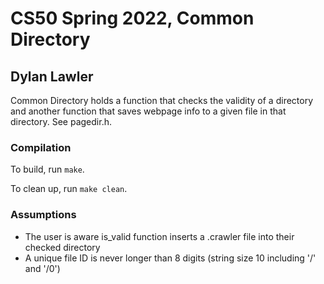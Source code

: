 # CS50 Spring 2022, Common Directory 
## Dylan Lawler

Common Directory holds a function that checks the validity of a directory and another function that saves webpage info to a given file in that directory. See pagedir.h. 

### Compilation 
To build, run `make`.

To clean up, run `make clean`.

### Assumptions 
- The user is aware is_valid function inserts a .crawler file into their checked directory 
- A unique file ID is never longer than 8 digits (string size 10 including '/' and '/0')